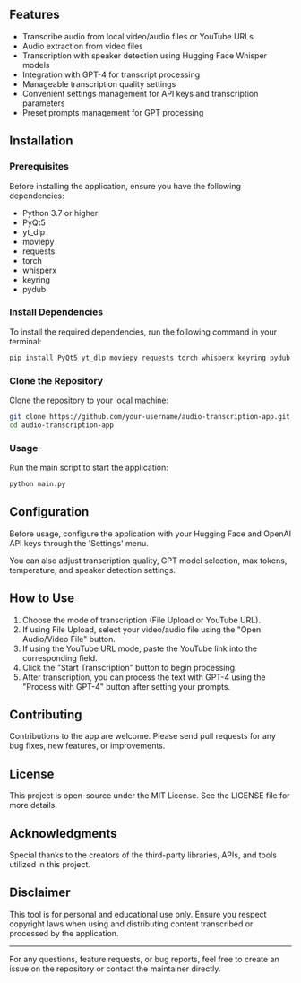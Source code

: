 ## Features

- Transcribe audio from local video/audio files or YouTube URLs
- Audio extraction from video files
- Transcription with speaker detection using Hugging Face Whisper models
- Integration with GPT-4 for transcript processing
- Manageable transcription quality settings
- Convenient settings management for API keys and transcription parameters
- Preset prompts management for GPT processing

## Installation

### Prerequisites

Before installing the application, ensure you have the following dependencies:

- Python 3.7 or higher
- PyQt5
- yt_dlp
- moviepy
- requests
- torch
- whisperx
- keyring
- pydub

### Install Dependencies

To install the required dependencies, run the following command in your terminal:

```bash
pip install PyQt5 yt_dlp moviepy requests torch whisperx keyring pydub openai
```

### Clone the Repository

Clone the repository to your local machine:

```bash
git clone https://github.com/your-username/audio-transcription-app.git
cd audio-transcription-app
```

### Usage

Run the main script to start the application:

```bash
python main.py
```

## Configuration

Before usage, configure the application with your Hugging Face and OpenAI API keys through the 'Settings' menu.

You can also adjust transcription quality, GPT model selection, max tokens, temperature, and speaker detection settings.

## How to Use

1. Choose the mode of transcription (File Upload or YouTube URL).
2. If using File Upload, select your video/audio file using the "Open Audio/Video File" button.
3. If using the YouTube URL mode, paste the YouTube link into the corresponding field.
4. Click the "Start Transcription" button to begin processing.
5. After transcription, you can process the text with GPT-4 using the "Process with GPT-4" button after setting your prompts.

## Contributing

Contributions to the app are welcome. Please send pull requests for any bug fixes, new features, or improvements.

## License

This project is open-source under the MIT License. See the LICENSE file for more details.

## Acknowledgments

Special thanks to the creators of the third-party libraries, APIs, and tools utilized in this project.

## Disclaimer

This tool is for personal and educational use only. Ensure you respect copyright laws when using and distributing content transcribed or processed by the application.

---

For any questions, feature requests, or bug reports, feel free to create an issue on the repository or contact the maintainer directly.
